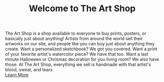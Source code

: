 <!DOCTYPE html>
<html>
  
  <head>
    <link rel="stylesheet" href="style.css">
  </head>
  
  <body>
    <header id="showcase">
      <h1> Welcome to The Art Shop</h1>
    </header>
    <div id="content" class="container">
      The Art Shop is a shop available to everyone to buy prints, posters, or basically just about anything! Artists from around the world sell their artworks on our site, and people like you can buy just about anything they create. Want a personalized sketchbook? We got you covered. Want a print of your favorite artist's watercolor piece? We have that too. Want a last minute Halloween or Chrismas decoration for you living room? We also have those. At The Art Shop, everything we sell is handmade with that artist's blood, sweat, and tears.
    </div>
    <a href="main.html" class="btn">Learn More</a>
  </body>
  
</html>
